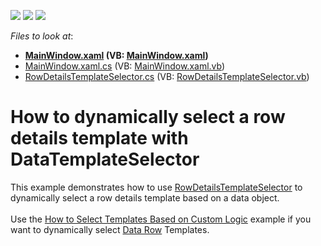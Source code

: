 <!-- default badges list -->
![](https://img.shields.io/endpoint?url=https://codecentral.devexpress.com/api/v1/VersionRange/128650174/14.1.3%2B)
[![](https://img.shields.io/badge/Open_in_DevExpress_Support_Center-FF7200?style=flat-square&logo=DevExpress&logoColor=white)](https://supportcenter.devexpress.com/ticket/details/E20021)
[![](https://img.shields.io/badge/📖_How_to_use_DevExpress_Examples-e9f6fc?style=flat-square)](https://docs.devexpress.com/GeneralInformation/403183)
<!-- default badges end -->
<!-- default file list -->
*Files to look at*:

* **[MainWindow.xaml](./CS/Grid_RowDetailsTemplateSelector/MainWindow.xaml) (VB: [MainWindow.xaml](./VB/Grid_RowDetailsTemplateSelector/MainWindow.xaml))**
* [MainWindow.xaml.cs](./CS/Grid_RowDetailsTemplateSelector/MainWindow.xaml.cs) (VB: [MainWindow.xaml.vb](./VB/Grid_RowDetailsTemplateSelector/MainWindow.xaml.vb))
* [RowDetailsTemplateSelector.cs](./CS/Grid_RowDetailsTemplateSelector/RowDetailsTemplateSelector.cs) (VB: [RowDetailsTemplateSelector.vb](./VB/Grid_RowDetailsTemplateSelector/RowDetailsTemplateSelector.vb))
<!-- default file list end -->
# How to dynamically select a row details template with DataTemplateSelector


<p>This example demonstrates how to use <a href="https://documentation.devexpress.com/WPF/DevExpress.Xpf.Grid.TableView.RowDetailsTemplateSelector.property">RowDetailsTemplateSelector</a> to dynamically select a row details template based on a data object.<br><br>Use the <a href="https://www.devexpress.com/Support/Center/p/E1667">How to Select Templates Based on Custom Logic</a> example if you want to dynamically select <a href="https://documentation.devexpress.com/WPF/6321/Controls-and-Libraries/Data-Grid/Visual-Elements/Table-View-Elements/Data-Row">Data Row</a> Templates.</p>

<br/>


